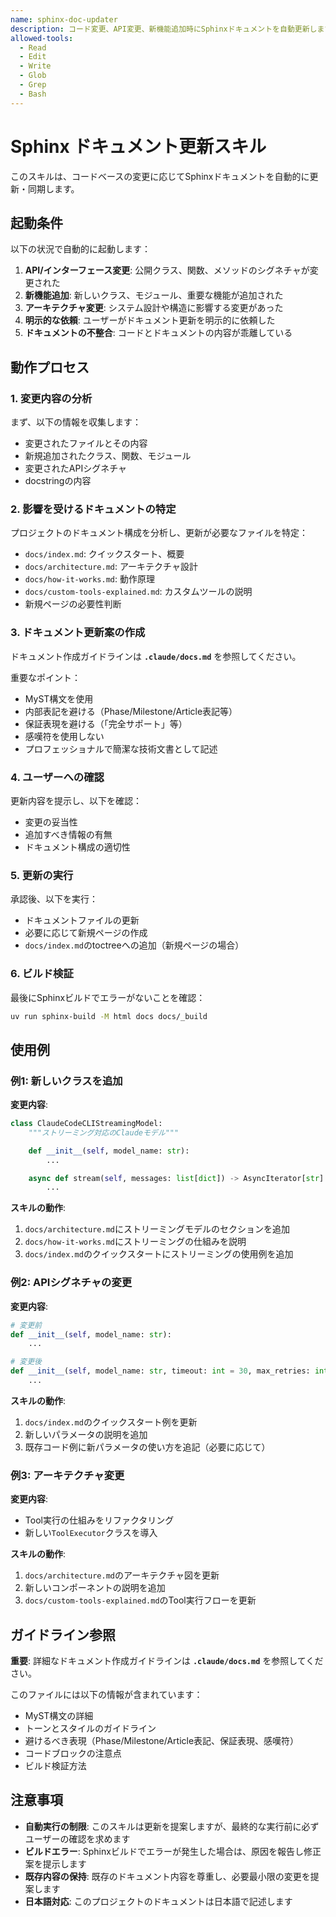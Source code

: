 ```yaml
---
name: sphinx-doc-updater
description: コード変更、API変更、新機能追加時にSphinxドキュメントを自動更新します。公開APIやインターフェースの変更、新クラス・関数・モジュールの追加、アーキテクチャの重要な変更、ユーザーからの明示的なドキュメント更新依頼時に起動します。MyST形式とプロジェクトのドキュメント標準に準拠した更新を提案します。
allowed-tools:
  - Read
  - Edit
  - Write
  - Glob
  - Grep
  - Bash
---
```


# Sphinx ドキュメント更新スキル

このスキルは、コードベースの変更に応じてSphinxドキュメントを自動的に更新・同期します。

## 起動条件

以下の状況で自動的に起動します：

1. **API/インターフェース変更**: 公開クラス、関数、メソッドのシグネチャが変更された
2. **新機能追加**: 新しいクラス、モジュール、重要な機能が追加された
3. **アーキテクチャ変更**: システム設計や構造に影響する変更があった
4. **明示的な依頼**: ユーザーがドキュメント更新を明示的に依頼した
5. **ドキュメントの不整合**: コードとドキュメントの内容が乖離している

## 動作プロセス

### 1. 変更内容の分析

まず、以下の情報を収集します：
- 変更されたファイルとその内容
- 新規追加されたクラス、関数、モジュール
- 変更されたAPIシグネチャ
- docstringの内容

### 2. 影響を受けるドキュメントの特定

プロジェクトのドキュメント構成を分析し、更新が必要なファイルを特定：
- `docs/index.md`: クイックスタート、概要
- `docs/architecture.md`: アーキテクチャ設計
- `docs/how-it-works.md`: 動作原理
- `docs/custom-tools-explained.md`: カスタムツールの説明
- 新規ページの必要性判断

### 3. ドキュメント更新案の作成

ドキュメント作成ガイドラインは **`.claude/docs.md`** を参照してください。

重要なポイント：
- MyST構文を使用
- 内部表記を避ける（Phase/Milestone/Article表記等）
- 保証表現を避ける（「完全サポート」等）
- 感嘆符を使用しない
- プロフェッショナルで簡潔な技術文書として記述

### 4. ユーザーへの確認

更新内容を提示し、以下を確認：
- 変更の妥当性
- 追加すべき情報の有無
- ドキュメント構成の適切性

### 5. 更新の実行

承認後、以下を実行：
- ドキュメントファイルの更新
- 必要に応じて新規ページの作成
- `docs/index.md`のtoctreeへの追加（新規ページの場合）

### 6. ビルド検証

最後にSphinxビルドでエラーがないことを確認：
```bash
uv run sphinx-build -M html docs docs/_build
```

## 使用例

### 例1: 新しいクラスを追加

**変更内容**:
```python
class ClaudeCodeCLIStreamingModel:
    """ストリーミング対応のClaudeモデル"""

    def __init__(self, model_name: str):
        ...

    async def stream(self, messages: list[dict]) -> AsyncIterator[str]:
        ...
```

**スキルの動作**:
1. `docs/architecture.md`にストリーミングモデルのセクションを追加
2. `docs/how-it-works.md`にストリーミングの仕組みを説明
3. `docs/index.md`のクイックスタートにストリーミングの使用例を追加

### 例2: APIシグネチャの変更

**変更内容**:
```python
# 変更前
def __init__(self, model_name: str):
    ...

# 変更後
def __init__(self, model_name: str, timeout: int = 30, max_retries: int = 3):
    ...
```

**スキルの動作**:
1. `docs/index.md`のクイックスタート例を更新
2. 新しいパラメータの説明を追加
3. 既存コード例に新パラメータの使い方を追記（必要に応じて）

### 例3: アーキテクチャ変更

**変更内容**:
- Tool実行の仕組みをリファクタリング
- 新しい`ToolExecutor`クラスを導入

**スキルの動作**:
1. `docs/architecture.md`のアーキテクチャ図を更新
2. 新しいコンポーネントの説明を追加
3. `docs/custom-tools-explained.md`のTool実行フローを更新

## ガイドライン参照

**重要**: 詳細なドキュメント作成ガイドラインは **`.claude/docs.md`** を参照してください。

このファイルには以下の情報が含まれています：
- MyST構文の詳細
- トーンとスタイルのガイドライン
- 避けるべき表現（Phase/Milestone/Article表記、保証表現、感嘆符）
- コードブロックの注意点
- ビルド検証方法

## 注意事項

- **自動実行の制限**: このスキルは更新を提案しますが、最終的な実行前に必ずユーザーの確認を求めます
- **ビルドエラー**: Sphinxビルドでエラーが発生した場合は、原因を報告し修正案を提示します
- **既存内容の保持**: 既存のドキュメント内容を尊重し、必要最小限の変更を提案します
- **日本語対応**: このプロジェクトのドキュメントは日本語で記述します
